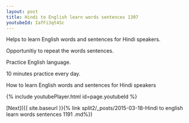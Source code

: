 ```yaml
---
layout: post
title: Hindi to English learn words sentences 1307 
youtubeId: IafFi3qt4Sc
---
```

 
 
Helps to learn English words and sentences for Hindi speakers.

Opportunitiy to repeat the words sentences. 

Practice English language. 
 
10 minutes practice every day. 
 
How to learn English words and sentences for Hindi speakers 
 
{% include youtubePlayer.html id=page.youtubeId %}
 
 
[Next]({{ site.baseurl }}{% link  split2/_posts/2015-03-18-Hindi to english learn words sentences 1191 .md%})
 
